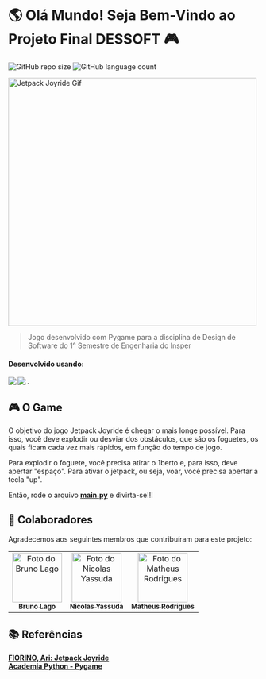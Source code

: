 # 🌎 Olá Mundo! Seja Bem-Vindo ao Projeto Final DESSOFT 🎮

![GitHub repo size](https://img.shields.io/github/repo-size/matheusRodrigues7/ProjetoFinal_DESSOFT?style=for-the-badge)
![GitHub language count](https://img.shields.io/github/languages/count/matheusRodrigues7/ProjetoFinal_DESSOF?style=for-the-badge)

<img src="https://thumbs.gfycat.com/PrestigiousRawAnnashummingbird-max-1mb.gif" width="500" alt="Jetpack Joyride Gif">

> Jogo desenvolvido com Pygame para a disciplina de Design de Software do 1° Semestre de Engenharia do Insper

#### Desenvolvido usando:  
<img align= "left" src="https://img.shields.io/badge/Visual_Studio_Code-0078D4?style=for-the-badge&logo=visual%20studio%20code&logoColor=white"/>
<img align= "left" src="https://img.shields.io/badge/Python-3776AB?style=for-the-badge&logo=python&logoColor=white"/>.  

## 🎮 O Game
O objetivo do jogo Jetpack Joyride é chegar o mais longe possível. Para isso, você deve explodir ou desviar dos obstáculos, que são os foguetes, os quais ficam cada vez mais rápidos, em função do tempo de jogo. 

Para explodir o foguete, você precisa atirar o 1berto e, para isso, deve apertar "espaço". Para ativar o jetpack, ou seja, voar, você precisa apertar a tecla "up".

Então, rode o arquivo <a href="https://github.com/matheusRodrigues7/ProjetoFinal_DESSOFT/blob/main/main.py"><b>main.py</b></a> e divirta-se!!!

## 🤝 Colaboradores

Agradecemos aos seguintes membros que contribuíram para este projeto:

<table>
  <tr>
    <td align="center">
      <a href="https://github.com/Lag0">
        <img src="https://avatars.githubusercontent.com/u/92476366?v=4" width="100px;" alt="Foto do Bruno Lago"/><br>
        <sub>
          <b>Bruno Lago</b>
        </sub>
      </a>
    </td>
    <td align="center">
      <a href="https://github.com/nicolasyassuda">
        <img src="https://avatars.githubusercontent.com/u/92542916?v=4" width="100px;" alt="Foto do Nicolas Yassuda"/><br>
        <sub>
          <b>Nicolas Yassuda</b>
        </sub>
      </a>
    </td>
    <td align="center">
      <a href="https://github.com/matheusRodrigues7">
        <img src="https://avatars.githubusercontent.com/u/92481171?v=4" width="100px;" alt="Foto do Matheus Rodrigues"/><br>
        <sub>
          <b>Matheus Rodrigues</b>
        </sub>
      </a>
    </td>
  </tr>
</table>

## 📚 Referências
<table>
  <a href ="https://github.com/arifiorino/Jetpack_Joyride.git">
    <b>FIORINO, Ari: Jetpack Joyride</b>
  </a>
  <br />
  <a href ="https://dessoft.insper-comp.com.br/conteudo/pygame">
    <b>Academia Python - Pygame</b>
  </a>
</table>

